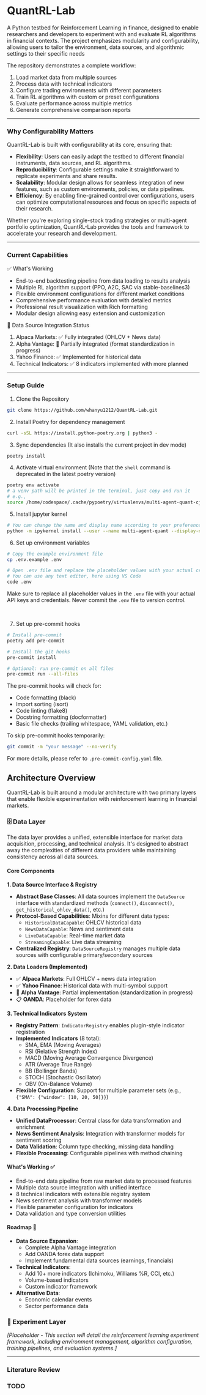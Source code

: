 # QuantRL-Lab
A Python testbed for Reinforcement Learning in finance, designed to enable researchers and developers to experiment with and evaluate RL algorithms in financial contexts. The project emphasizes modularity and configurability, allowing users to tailor the environment, data sources, and algorithmic settings to their specific needs

The repository demonstrates a complete workflow:

1. Load market data from multiple sources
2. Process data with technical indicators
3. Configure trading environments with different parameters
4. Train RL algorithms with custom or preset configurations
5. Evaluate performance across multiple metrics
6. Generate comprehensive comparison reports

---

### Why Configurability Matters
QuantRL-Lab is built with configurability at its core, ensuring that:
- **Flexibility**: Users can easily adapt the testbed to different financial instruments, data sources, and RL algorithms.
- **Reproducibility**: Configurable settings make it straightforward to replicate experiments and share results.
- **Scalability**: Modular design allows for seamless integration of new features, such as custom environments, policies, or data pipelines.
- **Efficiency**: By enabling fine-grained control over configurations, users can optimize computational resources and focus on specific aspects of their research.

Whether you're exploring single-stock trading strategies or multi-agent portfolio optimization, QuantRL-Lab provides the tools and framework to accelerate your research and development.

---

### Current Capabilities
✅ What's Working
- End-to-end backtesting pipeline from data loading to results analysis
- Multiple RL algorithm support (PPO, A2C, SAC via stable-baselines3)
- Flexible environment configurations for different market conditions
- Comprehensive performance evaluation with detailed metrics
- Professional result visualization with Rich formatting
- Modular design allowing easy extension and customization

🔄 Data Source Integration Status
1. Alpaca Markets: ✅ Fully integrated (OHLCV + News data)
2. Alpha Vantage: 🔄 Partially integrated (format standardization in progress)
3. Yahoo Finance: ✅ Implemented for historical data
4. Technical Indicators: ✅ 8 indicators implemented with more planned

---
### Setup Guide

1. Clone the Repository
```bash
git clone https://github.com/whanyu1212/QuantRL-Lab.git
```

2. Install Poetry for dependency management
```bash
curl -sSL https://install.python-poetry.org | python3 -
```

3. Sync dependencies (It also installs the current project in dev mode)
```bash
poetry install
```

4. Activate virtual environment (Note that the `shell` command is deprecated in the latest poetry version)
```bash
poetry env activate
# a venv path will be printed in the terminal, just copy and run it
# e.g.,
source /home/codespace/.cache/pypoetry/virtualenvs/multi-agent-quant-cj6_z41n-py3.12/bin/activate
```

5. Install jupyter kernel
```bash
# You can change the name and display name according to your preference
python -m ipykernel install --user --name multi-agent-quant --display-name "Multi Agent Quant"
```

6. Set up environment variables
```bash
# Copy the example environment file
cp .env.example .env

# Open .env file and replace the placeholder values with your actual credentials
# You can use any text editor, here using VS Code
code .env
```

Make sure to replace all placeholder values in the `.env` file with your actual API keys and credentials. Never commit the `.env` file to version control.

<br>

7. Set up pre-commit hooks
```bash
# Install pre-commit
poetry add pre-commit

# Install the git hooks
pre-commit install

# Optional: run pre-commit on all files
pre-commit run --all-files
```

The pre-commit hooks will check for:
- Code formatting (black)
- Import sorting (isort)
- Code linting (flake8)
- Docstring formatting (docformatter)
- Basic file checks (trailing whitespace, YAML validation, etc.)

To skip pre-commit hooks temporarily:
```bash
git commit -m "your message" --no-verify
```

For more details, please refer to `.pre-commit-config.yaml` file.

## Architecture Overview

QuantRL-Lab is built around a modular architecture with two primary layers that enable flexible experimentation with reinforcement learning in financial markets.

### 🗄️ Data Layer

The data layer provides a unified, extensible interface for market data acquisition, processing, and technical analysis. It's designed to abstract away the complexities of different data providers while maintaining consistency across all data sources.

#### Core Components

**1. Data Source Interface & Registry**
- **Abstract Base Classes**: All data sources implement the `DataSource` interface with standardized methods (`connect()`, `disconnect()`, `get_historical_ohlcv_data()`, etc.)
- **Protocol-Based Capabilities**: Mixins for different data types:
  - `HistoricalDataCapable`: OHLCV historical data
  - `NewsDataCapable`: News and sentiment data
  - `LiveDataCapable`: Real-time market data
  - `StreamingCapable`: Live data streaming
- **Centralized Registry**: `DataSourceRegistry` manages multiple data sources with configurable primary/secondary sources

**2. Data Loaders (Implemented)**
- ✅ **Alpaca Markets**: Full OHLCV + news data integration
- ✅ **Yahoo Finance**: Historical data with multi-symbol support
- 🔄 **Alpha Vantage**: Partial implementation (standardization in progress)
- 📋 **OANDA**: Placeholder for forex data

**3. Technical Indicators System**
- **Registry Pattern**: `IndicatorRegistry` enables plugin-style indicator registration
- **Implemented Indicators** (8 total):
  - SMA, EMA (Moving Averages)
  - RSI (Relative Strength Index)
  - MACD (Moving Average Convergence Divergence)
  - ATR (Average True Range)
  - BB (Bollinger Bands)
  - STOCH (Stochastic Oscillator)
  - OBV (On-Balance Volume)
- **Flexible Configuration**: Support for multiple parameter sets (e.g., `{"SMA": {"window": [10, 20, 50]}}`)

**4. Data Processing Pipeline**
- **Unified DataProcessor**: Central class for data transformation and enrichment
- **News Sentiment Analysis**: Integration with transformer models for sentiment scoring
- **Data Validation**: Column type checking, missing data handling
- **Flexible Processing**: Configurable pipelines with method chaining

#### What's Working ✅
- End-to-end data pipeline from raw market data to processed features
- Multiple data source integration with unified interface
- 8 technical indicators with extensible registry system
- News sentiment analysis with transformer models
- Flexible parameter configuration for indicators
- Data validation and type conversion utilities

#### Roadmap 🔄
- **Data Source Expansion**:
  - Complete Alpha Vantage integration
  - Add OANDA forex data support
  - Implement fundamental data sources (earnings, financials)
- **Technical Indicators**:
  - Add 10+ more indicators (Ichimoku, Williams %R, CCI, etc.)
  - Volume-based indicators
  - Custom indicator framework
- **Alternative Data**:
  - Economic calendar events
  - Sector performance data

### 🧪 Experiment Layer

*[Placeholder - This section will detail the reinforcement learning experiment framework, including environment management, algorithm configuration, training pipelines, and evaluation systems.]*

---

### Literature Review


### TODO
